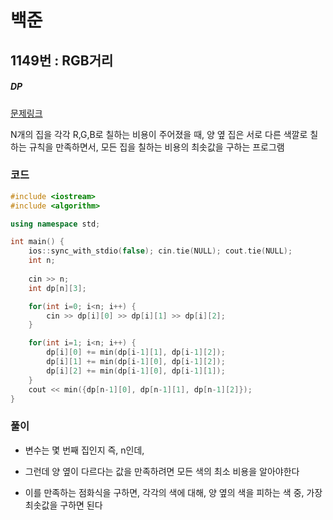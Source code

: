 # 백준

## 1149번 : RGB거리

##### DP

[문제링크](https://www.acmicpc.net/problem/1149)

N개의 집을 각각 R,G,B로 칠하는 비용이 주어졌을 때, 양 옆 집은 서로 다른 색깔로 칠하는 규칙을 만족하면서, 모든 집을 칠하는 비용의 최솟값을 구하는 프로그램


### 코드

```c++
#include <iostream>
#include <algorithm>

using namespace std;

int main() {
    ios::sync_with_stdio(false); cin.tie(NULL); cout.tie(NULL);
    int n;
    
    cin >> n;
    int dp[n][3];

    for(int i=0; i<n; i++) {
        cin >> dp[i][0] >> dp[i][1] >> dp[i][2];
    }

    for(int i=1; i<n; i++) {
        dp[i][0] += min(dp[i-1][1], dp[i-1][2]);
        dp[i][1] += min(dp[i-1][0], dp[i-1][2]);
        dp[i][2] += min(dp[i-1][0], dp[i-1][1]);
    }
    cout << min({dp[n-1][0], dp[n-1][1], dp[n-1][2]});
}


```



### 풀이

- 변수는 몇 번째 집인지 즉, n인데, 

- 그런데 양 옆이 다르다는 값을 만족하려면 모든 색의 최소 비용을 알아야한다

- 이를 만족하는 점화식을 구하면, 각각의 색에 대해, 양 옆의 색을 피하는 색 중, 가장 최솟값을 구하면 된다

  
